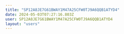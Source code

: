 ```yaml
---
title: "SP12A8JE7G61BWAY1M47A25CFW0TJ9A6QQB1ATYD4"
date: 2024-05-03T07:27:16.803Z
user: SP12A8JE7G61BWAY1M47A25CFW0TJ9A6QQB1ATYD4
layout: "users"
---
```

    